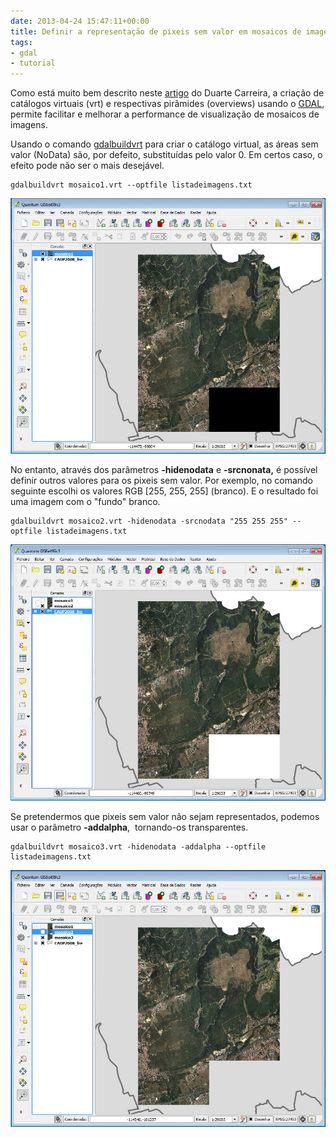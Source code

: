 ```yaml
---
date: 2013-04-24 15:47:11+00:00
title: Definir a representação de pixeis sem valor em mosaicos de imagens VRT
tags:
- gdal
- tutorial
---
```


Como está muito bem descrito neste [artigo](http://blog.viasig.com/2010/01/mosaicos-de-imagens-em-mapserver-com-gdal/) do Duarte Carreira, a criação de catálogos virtuais (vrt) e respectivas pirâmides (overviews) usando o [GDAL](http://www.gdal.org/), permite facilitar e melhorar a performance de visualização de mosaicos de imagens.

Usando o comando [gdalbuildvrt](http://www.gdal.org/gdalbuildvrt.html) para criar o catálogo virtual, as áreas sem valor (NoData) são, por defeito, substituídas pelo valor 0. Em certos caso, o efeito pode não ser o mais desejável.


    gdalbuildvrt mosaico1.vrt --optfile listadeimagens.txt


[![mosaico1_fundo](/images/2013/04/mosaico1_fundo.jpg?w=584)
](/images/2013/04/mosaico1_fundo.jpg)

No entanto, através dos parâmetros **-hidenodata** e **-srcnonata,** é possível definir outros valores para os pixeis sem valor. Por exemplo, no comando seguinte escolhi os valores RGB [255, 255, 255] (branco). E o resultado foi uma imagem com o "fundo" branco.


    gdalbuildvrt mosaico2.vrt -hidenodata -srcnodata "255 255 255" --optfile listadeimagens.txt


[![mosaico2_fundo](/images/2013/04/mosaico2_fundo.jpg?w=584)
](/images/2013/04/mosaico2_fundo.jpg)

Se pretendermos que pixeis sem valor não sejam representados, podemos usar o parâmetro **-addalpha**,  tornando-os transparentes.


    gdalbuildvrt mosaico3.vrt -hidenodata -addalpha --optfile listadeimagens.txt


[![mosaico3](/images/2013/04/mosaico3.jpg?w=584)
](/images/2013/04/mosaico3.jpg)
